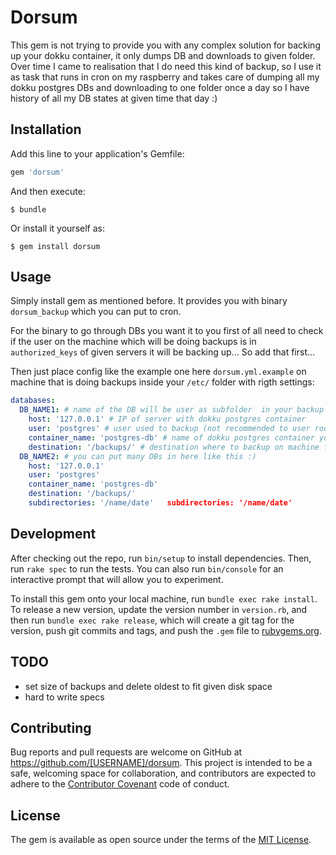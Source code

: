 # Dorsum

This gem is not trying to provide you with any complex solution for backing up your dokku container, it only dumps DB and downloads to given folder.
Over time I came to realisation that I do need this kind of backup, so I use it as task that runs in cron on my raspberry and takes care of dumping
all my dokku postgres DBs and downloading to one folder once a day so I have history of all my DB states at given time that day :)

## Installation

Add this line to your application's Gemfile:

```ruby
gem 'dorsum'
```

And then execute:

    $ bundle

Or install it yourself as:

    $ gem install dorsum

## Usage

Simply install gem as mentioned before.
It provides you with binary `dorsum_backup` which you can put to cron.

For the binary to go through DBs you want it to you first of all need to check
if the user on the machine which will be doing backups is in `authorized_keys`
of given servers it will be backing up... So add that first...

Then just place config like the example one here `dorsum.yml.example` on
machine that is doing backups inside your `/etc/` folder with rigth settings:

```yaml
databases:
  DB_NAME1: # name of the DB will be user as subfolder  in your backup folder
    host: '127.0.0.1' # IP of server with dokku postgres container
    user: 'postgres' # user used to backup (not recommended to user root...digital ocean users! :) )
    container_name: 'postgres-db' # name of dokku postgres container you created
    destination: '/backups/' # destination where to backup on machine from which backups are done...
  DB_NAME2: # you can put many DBs in here like this :)
    host: '127.0.0.1'
    user: 'postgres'
    container_name: 'postgres-db'
    destination: '/backups/'
    subdirectories: '/name/date'   subdirectories: '/name/date'
```


## Development

After checking out the repo, run `bin/setup` to install dependencies. Then, run `rake spec` to run the tests. You can also run `bin/console` for an interactive prompt that will allow you to experiment.

To install this gem onto your local machine, run `bundle exec rake install`. To release a new version, update the version number in `version.rb`, and then run `bundle exec rake release`, which will create a git tag for the version, push git commits and tags, and push the `.gem` file to [rubygems.org](https://rubygems.org).

## TODO

* set size of backups and delete oldest to fit given disk space
* hard to write specs

## Contributing

Bug reports and pull requests are welcome on GitHub at https://github.com/[USERNAME]/dorsum. This project is intended to be a safe, welcoming space for collaboration, and contributors are expected to adhere to the [Contributor Covenant](http://contributor-covenant.org) code of conduct.


## License

The gem is available as open source under the terms of the [MIT License](http://opensource.org/licenses/MIT).

